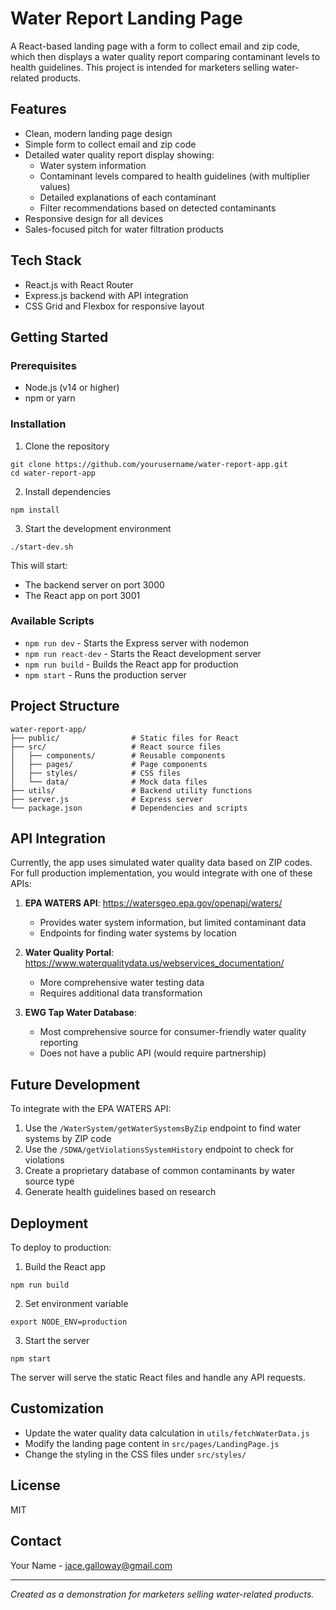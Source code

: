# Water Report Landing Page

A React-based landing page with a form to collect email and zip code, which then displays a water quality report comparing contaminant levels to health guidelines. This project is intended for marketers selling water-related products.

## Features

- Clean, modern landing page design
- Simple form to collect email and zip code
- Detailed water quality report display showing:
  - Water system information
  - Contaminant levels compared to health guidelines (with multiplier values)
  - Detailed explanations of each contaminant
  - Filter recommendations based on detected contaminants
- Responsive design for all devices
- Sales-focused pitch for water filtration products

## Tech Stack

- React.js with React Router
- Express.js backend with API integration
- CSS Grid and Flexbox for responsive layout

## Getting Started

### Prerequisites

- Node.js (v14 or higher)
- npm or yarn

### Installation

1. Clone the repository
```
git clone https://github.com/yourusername/water-report-app.git
cd water-report-app
```

2. Install dependencies
```
npm install
```

3. Start the development environment
```
./start-dev.sh
```

This will start:
- The backend server on port 3000
- The React app on port 3001

### Available Scripts

- `npm run dev` - Starts the Express server with nodemon
- `npm run react-dev` - Starts the React development server
- `npm run build` - Builds the React app for production
- `npm start` - Runs the production server

## Project Structure

```
water-report-app/
├── public/                # Static files for React
├── src/                   # React source files
│   ├── components/        # Reusable components
│   ├── pages/             # Page components
│   ├── styles/            # CSS files
│   └── data/              # Mock data files
├── utils/                 # Backend utility functions
├── server.js              # Express server
└── package.json           # Dependencies and scripts
```

## API Integration

Currently, the app uses simulated water quality data based on ZIP codes. For full production implementation, you would integrate with one of these APIs:

1. **EPA WATERS API**: https://watersgeo.epa.gov/openapi/waters/
   - Provides water system information, but limited contaminant data
   - Endpoints for finding water systems by location

2. **Water Quality Portal**: https://www.waterqualitydata.us/webservices_documentation/
   - More comprehensive water testing data
   - Requires additional data transformation

3. **EWG Tap Water Database**:
   - Most comprehensive source for consumer-friendly water quality reporting
   - Does not have a public API (would require partnership)

## Future Development

To integrate with the EPA WATERS API:

1. Use the `/WaterSystem/getWaterSystemsByZip` endpoint to find water systems by ZIP code
2. Use the `/SDWA/getViolationsSystemHistory` endpoint to check for violations
3. Create a proprietary database of common contaminants by water source type
4. Generate health guidelines based on research

## Deployment

To deploy to production:

1. Build the React app
```
npm run build
```

2. Set environment variable
```
export NODE_ENV=production
```

3. Start the server
```
npm start
```

The server will serve the static React files and handle any API requests.

## Customization

- Update the water quality data calculation in `utils/fetchWaterData.js` 
- Modify the landing page content in `src/pages/LandingPage.js` 
- Change the styling in the CSS files under `src/styles/`

## License

MIT

## Contact

Your Name - jace.galloway@gmail.com

---

*Created as a demonstration for marketers selling water-related products.* 